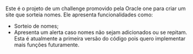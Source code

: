 Este é o projeto de um challenge promovido pela Oracle one para criar um site que sorteia nomes.
Ele apresenta funcionalidades como:
- Sorteio de nomes;
- Apresenta um alerta caso nomes não sejam adicionados ou se repitam.
Esta é atualmente a primeira versão do código pois quero implementar mais funções futuramente.
